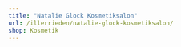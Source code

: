 ```yaml
---
title: "Natalie Glock Kosmetiksalon"
url: /illerrieden/natalie-glock-kosmetiksalon/
shop: Kosmetik
---
```

